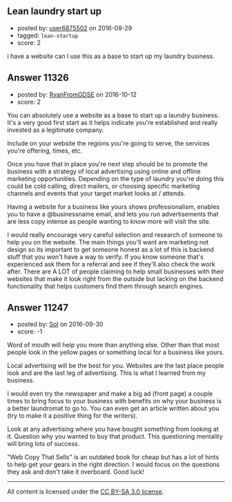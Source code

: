 ## Lean laundry start up

- posted by: [user6875502](https://stackexchange.com/users/9256957/user6875502) on 2016-09-29
- tagged: `lean-startup`
- score: 2

<p>i have a website can I use this as a base to start up my laundry business.</p>



## Answer 11326

- posted by: [RyanFromGDSE](https://stackexchange.com/users/918629/ryanfromgdse) on 2016-10-12
- score: 2

<p>You can absolutely use a website as a base to start up a laundry business. It's a very good first start as it helps indicate you're established and really invested as a legitimate company.</p>

<p>Include on your website the regions you're going to serve, the services you're offering, times, etc. </p>

<p>Once you have that in place you're next step should be to promote the business with a strategy of local advertising using online and offline marketing opportunities. Depending on the type of laundry you're doing this could be cold calling, direct mailers, or choosing specific marketing channels and events that your target market looks at / attends.</p>

<p>Having a website for a business like yours shows professionalism, enables you to have a @businessname email, and lets you run advertisements that are less copy intense as people wanting to know more will visit the site.</p>

<p>I would really encourage very careful selection and research of someone to help you on the website. The main things you'll want are marketing not design so its important to get someone honest as a lot of this is backend stuff that you won't have a way to verify. If you know someone that's experienced ask them for a referral and see if they'll also check the work after. There are A LOT of people claiming to help small businesses with their websites that make it look right from the outside but lacking on the backend functionality that helps customers find them through search engines.</p>



## Answer 11247

- posted by: [Sol](https://stackexchange.com/users/8202222/sol) on 2016-09-30
- score: -1

<p>Word of mouth will help you more than anything else.  Other than that most people look in the yellow pages or something local for a business like yours.  </p>

<p>Local advertising will be the best for you.  Websites are the last place people look and are the last leg of advertising.  This is what I learned from my business.</p>

<p>I would even try the newspaper and make a big ad (front page) a couple times to bring focus to your business with benefits on why your business is a better laundromat to go to.  You can even get an article written about you (try to make it a positive thing for the writers).</p>

<p>Look at any advertising where you have bought something from looking at it. Question why you wanted to buy that product.  This questioning mentality will bring lots of success.  </p>

<p>"Web Copy That Sells" is an outdated book for cheap but has a lot of hints to help get your gears in the right direction.  I would focus on the questions they ask and don't take it overboard.  Good luck!</p>




---

All content is licensed under the [CC BY-SA 3.0 license](https://creativecommons.org/licenses/by-sa/3.0/).
